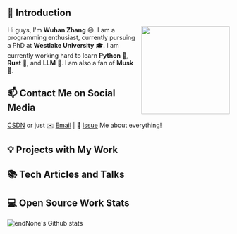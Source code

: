 ## 👋 Introduction

<!--https://user-images.githubusercontent.com/5713670/87202985-820dcb80-c2b6-11ea-9f56-7ec461c497c3.gif-->
<img align='right' src='https://octodex.github.com/images/hula_loop_octodex03.gif' width='200'>

Hi guys, I'm **Wuhan Zhang** 😄. I am a programming enthusiast, currently pursuing a PhD at **Westlake University** 🎓. I am currently working hard to learn **Python** 🐍, **Rust** 🦀, and **LLM** 📘. I am also a fan of **Musk** 🚀.

## 📫 Contact Me on Social Media

[CSDN][-1]  or just ✉️ [Email](mailto:wuhan.zhang@outlook.com) | 💬 [Issue](https://github.com/endNone/endNone/issues/me) Me about everything!

## 💡 Projects with My Work



## 📚 Tech Articles and Talks 


 
## 💻 Open Source Work Stats


![endNone's Github stats](https://github-readme-stats.vercel.app/api?username=endNone&show_icons=true)

[-1]: https://blog.csdn.net/zwhszdx?type=blog
